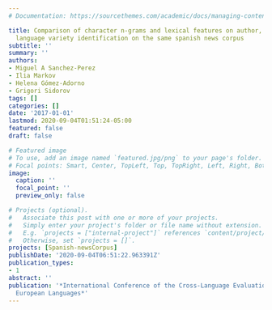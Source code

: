```yaml
---
# Documentation: https://sourcethemes.com/academic/docs/managing-content/

title: Comparison of character n-grams and lexical features on author, gender, and
  language variety identification on the same spanish news corpus
subtitle: ''
summary: ''
authors:
- Miguel A Sanchez-Perez
- Ilia Markov
- Helena Gómez-Adorno
- Grigori Sidorov
tags: []
categories: []
date: '2017-01-01'
lastmod: 2020-09-04T01:51:24-05:00
featured: false
draft: false

# Featured image
# To use, add an image named `featured.jpg/png` to your page's folder.
# Focal points: Smart, Center, TopLeft, Top, TopRight, Left, Right, BottomLeft, Bottom, BottomRight.
image:
  caption: ''
  focal_point: ''
  preview_only: false

# Projects (optional).
#   Associate this post with one or more of your projects.
#   Simply enter your project's folder or file name without extension.
#   E.g. `projects = ["internal-project"]` references `content/project/deep-learning/index.md`.
#   Otherwise, set `projects = []`.
projects: [Spanish-newsCorpus]
publishDate: '2020-09-04T06:51:22.963391Z'
publication_types:
- 1
abstract: ''
publication: '*International Conference of the Cross-Language Evaluation Forum for
  European Languages*'
---
```

